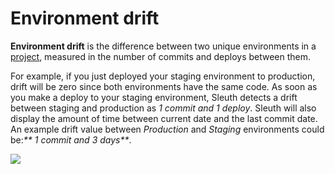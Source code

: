 # Environment drift

**Environment drift** is the difference between two unique environments in a [project](../projects/), measured in the number of commits and deploys between them.

For example, if you just deployed your staging environment to production, drift will be zero since both environments have the same code. As soon as you make a deploy to your staging environment, Sleuth detects a drift between staging and production as _1 commit and 1 deploy_. Sleuth will also display the amount of time between current date and the last commit date. An example drift value between _Production_ and _Staging_ environments could be:_\*\* 1 commit and 3 days\*\*_.

![](<../../.gitbook/assets/601240a2c9c85723b9640809\_environments-drift (1).png>)
